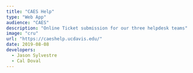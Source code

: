 ```yaml
---
title: "CAES Help"
type: "Web App"
audience: "CAES"
description: "Online Ticket submission for our three helpdesk teams"
image: "cru"
url: "https://caeshelp.ucdavis.edu/"
date: 2019-08-08
developers:
  - Jason Sylvestre
  - Cal Doval
---
```

